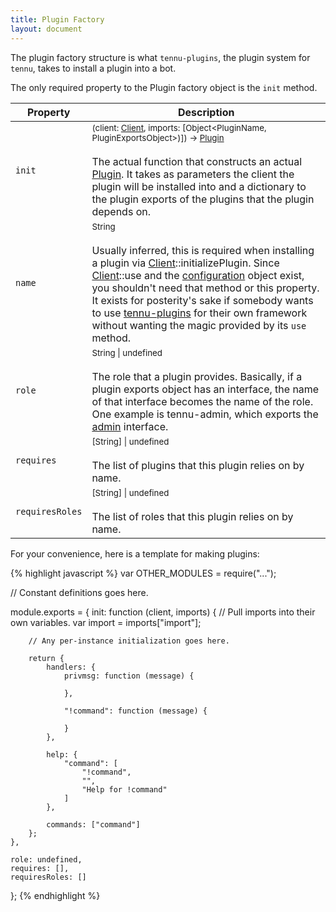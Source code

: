 ```yaml
---
title: Plugin Factory
layout: document
---
```


The plugin factory structure is what `tennu-plugins`, the plugin system for `tennu`, takes to install a plugin into a bot.

The only required property to the Plugin factory object is the `init` method.

| Property | Description |
| -------- | ----------- |
| `init`  | <small>(client: [Client](client), imports: \[Object<PluginName, PluginExportsObject>)]) -> [Plugin](plugin)</small> <br><br> The actual function that constructs an actual [Plugin](plugin). It takes as parameters the client the plugin will be installed into and a dictionary to the plugin exports of the plugins that the plugin depends on. |
| `name` | <small>String</small> <br><br> Usually inferred, this is required when installing a plugin via <span class="code">[Client](client)::initializePlugin</span>. Since <span class="code">[Client](client)::use</span> and the [configuration](configuration) object exist, you shouldn't need that method or this property. It exists for posterity's sake if somebody wants to use <a href="https://github.com/tennu/tennu-plugins">tennu-plugins</a> for their own framework without wanting the magic provided by its `use` method. |
| `role` | <small>String \| undefined</small> <br><br> The role that a plugin provides. Basically, if a plugin exports object has an interface, the name of that interface becomes the name of the role. One example is tennu-admin, which exports the [admin](admin) interface. |
| `requires` | <small>\[String] \| undefined</small> <br><br> The list of plugins that this plugin relies on by name. |
| `requiresRoles` | <small>\[String] \| undefined</small> <br><br> The list of roles that this plugin relies on by name. |

For your convenience, here is a template for making plugins:

{% highlight javascript %}
var OTHER_MODULES = require("...");

// Constant definitions goes here.

module.exports = {
    init: function (client, imports) {
        // Pull imports into their own variables.
        var import = imports["import"];

        // Any per-instance initialization goes here.

        return {
            handlers: {
                privmsg: function (message) {

                },

                "!command": function (message) {

                }
            },

            help: {
                "command": [
                    "!command",
                    "",
                    "Help for !command"
                ]
            },

            commands: ["command"]
        };
    },

    role: undefined,
    requires: [],
    requiresRoles: []
};
{% endhighlight %}